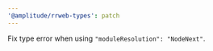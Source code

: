 ```yaml
---
'@amplitude/rrweb-types': patch
---
```


Fix type error when using `"moduleResolution": "NodeNext"`.
